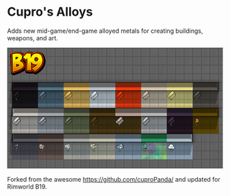# Cupro's Alloys

Adds new mid-game/end-game alloyed metals for creating buildings, weapons, and art.

![Preview](https://raw.githubusercontent.com/Benjamin-S/Cupros-Alloys/master/About/Preview.png)

Forked from the awesome https://github.com/cuproPanda/ and updated for Rimworld B19.